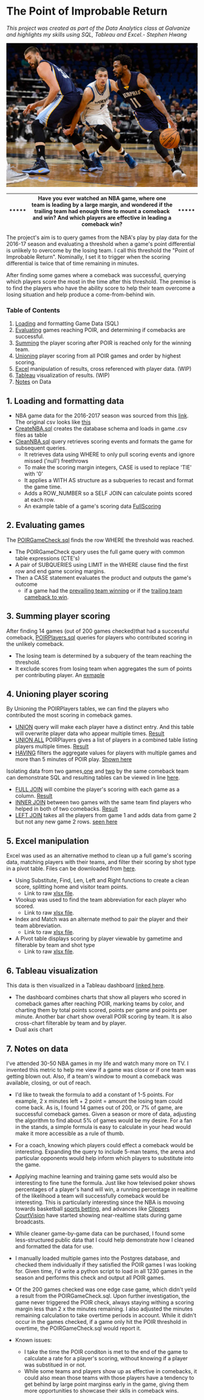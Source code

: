 # The Point of Improbable Return
*This project was created as part of the Data Analytics class at Galvanize and highlights my skills using SQL, Tableau and Excel.- Stephen Hwang*

![POIRimage1](https://github.com/stvhwang/nba2016-17/blob/master/mike-conley-marc-gasol-pick.jpg "Marc Gasol and Mike Conley, players who led the Memphis Grizzles to multiple come-from-behind wins.")
             
| ***** | Have you ever watched an NBA game, where one team is leading by a large margin, and wondered if the trailing team had enough time to mount a comeback and win?  And which players are effective in leading a comeback win? | ***** | 
| --- | ---      | --- |


The project's aim is to query games from the NBA's play by play data for the 2016-17 season and evaluating a threshold when a game's point differential is unlikely to overcome by the losing team. I call this threshold the "Point of Improbable Return". Nominally, I set it to trigger when the scoring differential is twice that of time remaining in minutes.

After finding some games where a comeback was successful, querying which players score the most in the time after this threshold. The premise is to find the players who have the ability score to help their team overcome a losing situation and help produce a come-from-behind win.
### Table of Contents
1. [Loading](#1-loading-and-formatting-data) and formatting Game Data (SQL)
2. [Evaluating](#2-evaluating-games) games reaching POIR, and determining if comebacks are successful.
3. [Summing](#3-summing-player-scoring) the player scoring after POIR is reached only for the winning team.
4. [Unioning](#4-unioning-player-scoring) player scoring from all POIR games and order by highest scoring.
5. [Excel](#5-excel-manipulation) manipulation of results, cross referenced with player data. (WIP)
6. [Tableau](#6-tableau-visualization) visualization of results. (WIP)
7. [Notes](#7-notes-on-data) on Data

## 1. Loading and formatting data
* NBA game data for the 2016-2017 season was sourced from this [link](https://drive.google.com/file/d/0B5QcyddjOpKOODZjZ0FJU3JSakU/view).  The original csv looks like [this](https://raw.githubusercontent.com/stvhwang/nba2016-17/master/CleanNBA/0021600001.csv)
* [CreateNBA.sql](https://github.com/stvhwang/nba2016-17/blob/master/CleanNBA/CreateNBA.sql) creates the database schema and loads in game .csv files as table
* [CleanNBA.sql](https://github.com/stvhwang/nba2016-17/blob/master/CleanNBA/CleanNBA.sql) query retrieves scoring events and formats the game for subsequent queries.
  * It retrieves data using WHERE to only pull scoring events and ignore missed ('null') freethrows
  * To make the scoring margin integers, CASE is used to replace 'TIE' with '0'
  * It applies a WITH AS structure as a subqueries to recast and format the game time.
  * Adds a ROW_NUMBER so a SELF JOIN can calculate points scored at each row.
  * An example table of a game's scoring data [FullScoring](https://github.com/stvhwang/nba2016-17/blob/master/CleanNBA/FullScoring_game0021600001.csv)

## 2. Evaluating games
The [POIRGameCheck.sql](https://github.com/stvhwang/nba2016-17/blob/master/POIRGameCheck/POIRGameCheck.sql) finds the row WHERE the threshold was reached.
  * The POIRGameCheck query uses the full game query with common table expressions (CTE's)
  * A pair of SUBQUERIES using LIMIT in the WHERE clause find the first row and end game scoring margins.
  * Then a CASE statement evaluates the product and outputs the game's outcome
     * if a game had the [prevailing team winning]() or if the [trailing team cameback to win]().

## 3. Summing player scoring
After finding 14 games (out of 200 games checked)that had a successful comeback, [POIRPlayers.sql](https://github.com/stvhwang/nba2016-17/blob/master/POIRPlayers/POIRPlayers.sql) queries for players who contributed scoring in the unlikely comeback.
  * The losing team is determined by a subquery of the team reaching the threshold.
  * It exclude scores from losing team when aggregates the sum of points per contributing player. An [exmaple](https://github.com/stvhwang/nba2016-17/blob/master/POIRPlayers/POIRPlayers_game0021600009.csv)

## 4. Unioning player scoring
By Unioning the POIRPlayers tables, we can find the players who contributed the most scoring in comeback games.
  * [UNION](https://github.com/stvhwang/nba2016-17/blob/master/Joins/POIRUnion.sql) query will make each player have a distinct entry. And this table will overwrite player data who appear multiple times. [Result](https://github.com/stvhwang/nba2016-17/blob/master/Joins/POIRUnion.csv)
  * [UNION ALL](https://github.com/stvhwang/nba2016-17/blob/master/Joins/POIRUnionAll.sql) POIRPlayers gives a list of players in a combined table listing players multiple times. [Result](https://github.com/stvhwang/nba2016-17/blob/master/Joins/POIRUnionAll.csv)
  * [HAVING](https://github.com/stvhwang/nba2016-17/blob/master/Joins/POIRUnionGames.sql) filters the aggregate values for players with multiple games and more than 5 minutes of POIR play. [Shown here](https://github.com/stvhwang/nba2016-17/blob/master/Joins/POIRUnionGames.csv)
  
Isolating data from two games,[one](https://github.com/stvhwang/nba2016-17/blob/master/Joins/POIRPlayers_Game1.csv) and [two](https://github.com/stvhwang/nba2016-17/blob/master/Joins/POIRPlayers_Game2.csv) by the same comeback team can demonstrate
SQL and resulting tables can be viewed in line [here](https://github.com/stvhwang/nba2016-17/blob/master/Joins/README.md).
  * [FULL JOIN](https://github.com/stvhwang/nba2016-17/blob/master/Joins/POIRPlayers_FullOuterJoin.sql) will combine the player's scoring with each game as a column. [Result](https://github.com/stvhwang/nba2016-17/blob/master/Joins/POIRPlayers_FullOuterJoin.csv)
  * [INNER JOIN](https://github.com/stvhwang/nba2016-17/blob/master/Joins/POIRPlayers_InnerJoin.sql) between two games with the same team find players who helped in both of two comebacks. [Result](https://github.com/stvhwang/nba2016-17/blob/master/Joins/POIRPlayers_InnerJoin.csv)
  * [LEFT JOIN](https://github.com/stvhwang/nba2016-17/blob/master/Joins/POIRPlayers_LeftJoin.sql) takes all the players from game 1 and adds data from game 2 but not any new game 2 rows. [seen here](https://github.com/stvhwang/nba2016-17/blob/master/Joins/POIRPlayers_LeftJoin.csv)

## 5. Excel manipulation
Excel was used as an alternative method to clean up a full game's scoring data, matching players with their teams, and filter their scoring by shot type in a pivot table. Files can be downloaded from [here](https://github.com/stvhwang/nba2016-17/tree/master/Excel).
  * Using Substitute, Find, Len, Left and Right functions to create a clean score, splitting home and visitor team points.
    * Link to raw [xlsx file](https://github.com/stvhwang/nba2016-17/blob/master/Excel/FullPoints_game0026100001_CleanScore.xlsx?raw=true).
  * Vlookup was used to find the team abbreviation for each player who scored.
     * Link to raw [xlsx file](https://github.com/stvhwang/nba2016-17/blob/master/Excel/FullPoints_game0026100001_Vlookup.xlsx?raw=true).
  * Index and Match was an alternate method to pair the player and their team abbreviation.
     * Link to raw [xlsx file](https://github.com/stvhwang/nba2016-17/blob/master/Excel/FullPoints_game0026100001_IndexMatch.xlsx?raw=true).
  * A Pivot table displays scoring by player viewable by gametime and filterable by team and shot type
    * Link to raw [xlsx file](https://github.com/stvhwang/nba2016-17/blob/master/Excel/FullPoints_game0026100001_PivotTable.xlsx?raw=true).

## 6. Tableau visualization
This data is then visualized in a Tableau dashboard [linked here](https://public.tableau.com/profile/stephen.hwang#!/vizhome/PointofImprobableReturn/PointofImprobableReturnDashboard).
  * The dashboard combines charts that show all players who scored in comeback games after reaching POIR, marking teams by color, and charting them by total points scored, points per game and points per minute. Another bar chart show overall POIR scoring by team. It is also cross-chart filterable by team and by player.
  * Dual axis chart

## 7. Notes on data
I've attended 30-50 NBA games in my life and watch many more on TV. I invented this metric to help me view if a game was close or if one team was getting blown out. Also, if a team's window to mount a comeback was available, closing, or out of reach.

* I'd like to tweak the formula to add a constant of 1-5 points. For example, 2 x minutes left + 2 point = amount the losing team could come back. As is, I found 14 games out of 200, or 7% of game, are successful comeback games. Given a season or more of data, adjusting the algorithm to find about 5% of games would be my desire. For a fan in the stands, a simple formula is easy to calculate in your head would make it more accessible as a rule of thumb.

* For a coach, knowing which players could effect a comeback would be interesting. Expanding the query to include 5-man teams, the arena and particular opponents would help inform which players to substitute into the game.

* Applying machine learning and training game sets would also be interesting to fine tune the formula. Just like how televised poker shows percentages of a player's hand will win, a running percentage in realtime of the likelihood a team will successfully comeback would be interesting. This is particularly interesting since the NBA is movoing towards basketball [sports betting](http://www.espn.com/chalk/story/_/id/24248120/gambling-need-know-nba-sports-betting-partnership), and advances like [Clippers CourtVision](https://www.clipperscourtvision.com) have started showing near-realtime stats during game broadcasts.

* While cleaner game-by-game data can be purchased, I found some less-structured public data that I could help demonstrate how I cleaned and formatted the data for use.

* I manually loaded multiple games into the Postgres database, and checked them individually if they satisfied the POIR games I was looking for. Given time, I'd write a python script to load in all 1230 games in the season and performs this check and output all POIR games.

* Of the 200 games checked was one edge case game, which didn't yeild a result from the POIRGameCheck.sql.  Upon further investigation, the game never triggered the POIR check, always staying withing a scoring margin less than 2 x the minutes remaining. I also adjusted the minutes remaining calculation to take overtime periods in account. While it didn't occur in the games checked, if a game only hit the POIR threshold in overtime, the POIRGameCheck.sql would report it.

* Known issues: 
  * I take the time the POIR conditon is met to the end of the game to calculate a rate for a player's scoring, without knowing if a player was substitued in or not.
  * While some teams and players show up as effective in comebacks, it could also mean those teams with those players have a tendency to get behind by large point marginss early in the game, giving them more opportunities to showcase their sklls in comeback wins.
